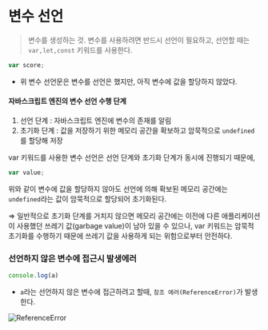 # 변수 선언
> 변수를 생성하는 것. 변수를 사용하려면 반드시 선언이 필요하고, 선언할 때는 `var,let,const` 키워드를 사용한다.

```js
var score;
```
* 위 변수 선언문은 변수를 선언은 했지만, 아직 변수에 값을 할당하지 않았다.

#### 자바스크립트 엔진의 변수 선언 수행 단계
1. 선언 단계
    : 자바스크립트 엔진에 변수의 존재를 알림
2. 초기화 단계 : 값을 저장하기 위한 메모리 공간을 확보하고 암묵적으로 `undefined`를 할당해 저장


var 키워드를 사용한 변수 선언은 선언 단계와 초기화 단계가 동시에 진행되기 때문에, 
```js
var value;
```
위와 같이 변수에 값을 할당하지 않아도 선언에 의해 확보된 메모리 공간에는 `undefined`라는 값이 암묵적으로 할당되어 초기화된다.

⇒ 일반적으로 초기화 단계를 거치지 않으면 메모리 공간에는 이전에 다른 애플리케이션이 사용했던 쓰레기 값(garbage value)이 남아 있을 수 있으나, var 키워드는 암묵적 초기화를 수행하기 때문에 쓰레기 값을 사용하게 되는 위험으로부터 안전하다.

### 선언하지 않은 변수에 접근시 발생에러
```js
console.log(a)
```
* `a`라는 선언하지 않은 변수에 접근하려고 할때, `참조 에러(ReferenceError)`가 발생한다.

![ReferenceError](https://github.com/Taek2yo/TIL/assets/110080748/4bb6c1c2-ff4d-43fc-b64a-e57f921c83ea)